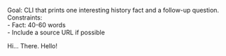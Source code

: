 Goal: CLI that prints one interesting history fact and a follow-up question.  
Constraints:  
    - Fact: 40-60 words  
    - Include a source URL if possible  

Hi... There. 
Hello!
